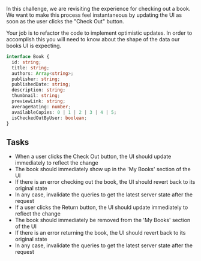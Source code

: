In this challenge, we are revisiting the experience for checking out a book. We want to make this process feel instantaneous by updating the UI as soon as the user clicks the "Check Out" button.

Your job is to refactor the code to implement optimistic updates. In order to accomplish this you will need to know about the shape of the data our books UI is expecting.

```ts
interface Book {
  id: string;
  title: string;
  authors: Array<string>;
  publisher: string;
  publishedDate: string;
  description: string;
  thumbnail: string;
  previewLink: string;
  averageRating: number;
  availableCopies: 0 | 1 | 2 | 3 | 4 | 5;
  isCheckedOutByUser: boolean;
}
```

## Tasks

- When a user clicks the Check Out button, the UI should update immediately to reflect the change
- The book should immediately show up in the 'My Books' section of the UI
- If there is an error checking out the book, the UI should revert back to its original state
- In any case, invalidate the queries to get the latest server state after the request
- If a user clicks the Return button, the UI should update immediately to reflect the change
- The book should immediately be removed from the 'My Books' section of the UI
- If there is an error returning the book, the UI should revert back to its original state
- In any case, invalidate the queries to get the latest server state after the request
